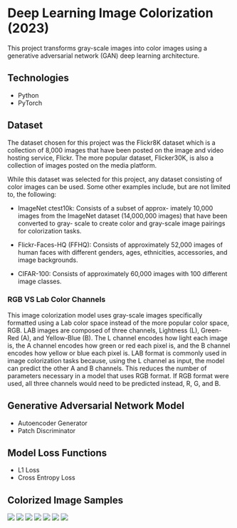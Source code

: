 # Deep Learning Image Colorization (2023)

This project transforms gray-scale images into color images using a generative adversarial network (GAN) deep learning architecture.

## Technologies
- Python
- PyTorch

## Dataset

The dataset chosen for this project was the Flickr8K dataset
which is a collection of 8,000 images that have been posted
on the image and video hosting service, Flickr. The more
popular dataset, Flicker30K, is also a collection of images
posted on the media platform.

While this dataset was selected for this project, any dataset
consisting of color images can be used. Some other examples
include, but are not limited to, the following:

- ImageNet ctest10k: Consists of a subset of approx-
imately 10,000 images from the ImageNet dataset
(14,000,000 images) that have been converted to gray-
scale to create color and gray-scale image pairings for
colorization tasks.

- Flickr-Faces-HQ (FFHQ): Consists of approximately
52,000 images of human faces with different genders,
ages, ethnicities, accessories, and image backgrounds.

- CIFAR-100: Consists of approximately 60,000 images
with 100 different image classes.

### RGB VS Lab Color Channels

This image colorization model uses gray-scale images specifically
formatted using a Lab color space instead of the more popular color
space, RGB. LAB images are composed of three channels, Lightness (L),
Green-Red (A), and Yellow-Blue (B). The L channel encodes how light
each image is, the A channel encodes how green or red each pixel is,
and the B channel encodes how yellow or blue each pixel is. LAB format
is commonly used in image colorization tasks because, using the L channel
as input, the model can predict the other A and B channels. This reduces
the number of parameters necessary in a model that uses RGB format. If
RGB format were used, all three channels would need to be predicted instead,
R, G, and B.

## Generative Adversarial Network Model
- Autoencoder Generator
- Patch Discriminator

## Model Loss Functions
- L1 Loss
- Cross Entropy Loss

## Colorized Image Samples
<img src="https://github.com/d-santiago/image-colorization-model/blob/main/assets/skateboard.png">
<img src="https://github.com/d-santiago/image-colorization-model/blob/main/assets/soccer.png">
<img src="https://github.com/d-santiago/image-colorization-model/blob/main/assets/water.png">
<img src="https://github.com/d-santiago/image-colorization-model/blob/main/assets/field.png">
<img src="https://github.com/d-santiago/image-colorization-model/blob/main/assets/camera.png">
<img src="https://github.com/d-santiago/image-colorization-model/blob/main/assets/hiking.png">
<img src="https://github.com/d-santiago/image-colorization-model/blob/main/assets/hockey.png">

